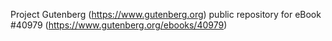 Project Gutenberg (https://www.gutenberg.org) public repository for eBook #40979 (https://www.gutenberg.org/ebooks/40979)
